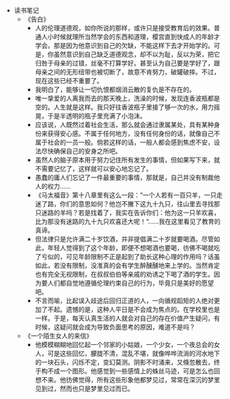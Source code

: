 - 读书笔记
	- 《告白》
		- 人的伦理道德观，如你所说的那样，或许只是接受教育后的效果。普通人小时候就理所当然学会的东西和道理，樱宫直到快成人的年龄才学会。那是因为他意识到自己的欠缺，不能这样下去才开始学的。可是，你虽然意识到自己缺乏道德观念，却不以为耻，反以为荣，把它归咎于母亲的过错，丝毫不打算学好。甚至认为自己要是学好了，跟母亲之间的无形纽带也被切断了，故意不肯努力，破罐破摔。不过，现在这些已经不重要了。
		- 我明白了，能够让一切仇恨都烟消云散的复仇是不存在的。
		- 唯一挚爱的人离我而去的那天晚上，洗澡的时候，发现连香波瓶都是空的。人生就是这样。我只好往香波瓶子里接了够一次的水，用力摇晃，于是半透明的瓶子里充满了小泡沫。
		- 应该说，人既然过着社会生活，那么就会通过隶属某处，具有某种身份来获得安心感。不属于任何地方，没有任何身份的话，就像自己不属于社会的一员一般。倘若这样的话，一般人都会感到焦虑不安，设法尽快确保自己的安身之所吧。
		- 虽然人的脑子原本用于努力记住所有发生的事情，但如果写下来，就不需要记忆了，这样就可以安心地忘记了。
		- 愚蠢的庸人们忘记了一件最重要的事情，那就是，自己并没有制裁他人的权力......
		- 《马太福音》第十八章里有这么一段：”一个人若有一百只羊，一只走迷了路，你们的意思如何？他岂不撇下这九十九只，往山里去寻找那只迷路的羊吗？若是找着了，我实在告诉你们：他为这一只羊欢喜，比为那没有迷路的九十九只欢喜还大呢！“......我在这里看见了教育的真谛。
		- 但法律只是允许满二十岁饮酒，并非提倡满二十岁就要喝酒。尽管如此，年轻人觉得到了这个年龄，即便不想喝酒也要喝，彷佛不喝就吃了亏似的，可见年龄限制不正是起到了助长这种心理的作用吗？话虽如此，若没有限制，没准真的会有学生醉醺醺地来上学的。当然肯定也有完全无视限制，在叔叔伯伯等亲戚的劝诱之下喝了酒的学生。因为要人们都自觉地遵循伦理约束自己的行为，毕竟只是美好的愿望吧。
		- 不言而喻，比起误入歧途后回归正道的人，一向循规蹈矩的人绝对更加了不起。遗憾的是，这种人平日是不会成为焦点的。在学校里也是一样。于是，每天认真生活的人就会对自己的存在价值产生疑问，有时候，这疑问就会成为导致负面思考的原因，难道不是吗？
	- 《一个陌生女人的来信》
		- 他模模糊糊地回忆起一个邻家的小姑娘，一个少女，一个夜总会的女人，可是这些回忆，朦胧不清，混乱不堪，就像哗哗流淌的河水地下的一块石头，闪烁不定，变幻莫测。阴影不时涌来，又倏忽散去，终于构不成一个图形。他感觉到一些感情上的蛛丝马迹，可是怎么也回想不来。他彷佛觉得，所有这些形象他都梦见过，常常在深沉的梦里见到过，然而也只是梦里见过而已。